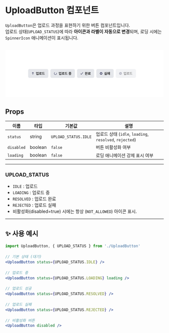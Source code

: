 # UploadButton 컴포넌트

`UploadButton`은 업로드 과정을 표현하기 위한 버튼 컴포넌트입니다.  
업로드 상태(`UPLOAD_STATUS`)에 따라 **아이콘과 라벨이 자동으로 변경**되며, 로딩 시에는 `SpinnerIcon` 애니메이션이 표시됩니다.

## ![UploadButton Demo](./demo.png)

## Props

| 이름       | 타입    | 기본값               | 설명                                                    |
| ---------- | ------- | -------------------- | ------------------------------------------------------- |
| `status`   | string  | `UPLOAD_STATUS.IDLE` | 업로드 상태 (`idle`, `loading`, `resolved`, `rejected`) |
| `disabled` | boolean | `false`              | 버튼 비활성화 여부                                      |
| `loading`  | boolean | `false`              | 로딩 애니메이션 강제 표시 여부                          |

---

### UPLOAD_STATUS

- `IDLE` : 업로드
- `LOADING` : 업로드 중
- `RESOLVED` : 업로드 완료
- `REJECTED` : 업로드 실패
- 비활성화(disabled=true) 시에는 항상 (`NOT_ALLOWED`) 아이콘 표시.

---

## ✨ 사용 예시

```jsx
import UploadButton, { UPLOAD_STATUS } from './UploadButton'

// 기본 상태 (대기)
<UploadButton status={UPLOAD_STATUS.IDLE} />

// 업로드 중
<UploadButton status={UPLOAD_STATUS.LOADING} loading />

// 업로드 성공
<UploadButton status={UPLOAD_STATUS.RESOLVED} />

// 업로드 실패
<UploadButton status={UPLOAD_STATUS.REJECTED} />

// 비활성화 버튼
<UploadButton disabled />
```
